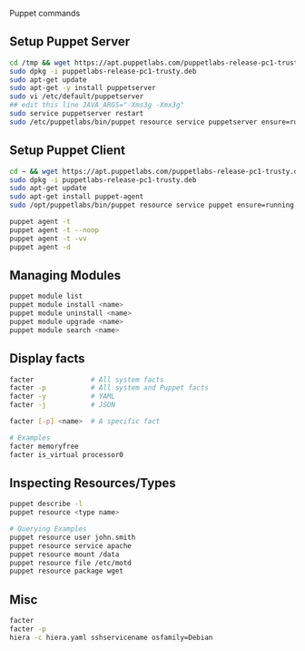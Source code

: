 
Puppet commands

Setup Puppet Server
-----------------------------------------------------------------

```sh
cd /tmp && wget https://apt.puppetlabs.com/puppetlabs-release-pc1-trusty.deb
sudo dpkg -i puppetlabs-release-pc1-trusty.deb
sudo apt-get update
sudo apt-get -y install puppetserver
sudo vi /etc/default/puppetserver
## edit this line JAVA_ARGS="-Xms3g -Xmx3g"
sudo service puppetserver restart
sudo /etc/puppetlabs/bin/puppet resource service puppetserver ensure=running enable=true
```
Setup Puppet Client
-----------------------------------------------------------------

```sh
cd ~ && wget https://apt.puppetlabs.com/puppetlabs-release-pc1-trusty.deb
sudo dpkg -i puppetlabs-release-pc1-trusty.deb
sudo apt-get update
sudo apt-get install puppet-agent
sudo /opt/puppetlabs/bin/puppet resource service puppet ensure=running enable=true
```
```sh
puppet agent -t 
puppet agent -t --noop
puppet agent -t -vv
puppet agent -d
```

Managing Modules
-----------------------------------------------------------------
```sh
puppet module list
puppet module install <name>
puppet module uninstall <name>
puppet module upgrade <name>
puppet module search <name>
```

Display facts
-----------------------------------------------------------------
```sh
facter              # All system facts
facter -p           # All system and Puppet facts
facter -y	        # YAML
facter -j	        # JSON

facter [-p] <name>  # A specific fact

# Examples
facter memoryfree
facter is_virtual processor0

```

Inspecting Resources/Types
-----------------------------------------------------------------
```sh
puppet describe -l
puppet resource <type name>

# Querying Examples
puppet resource user john.smith
puppet resource service apache
puppet resource mount /data
puppet resource file /etc/motd
puppet resource package wget

```


Misc
-----------------------------------------------------------------
```sh
facter
facter -p
hiera -c hiera.yaml sshservicename osfamily=Debian

```
